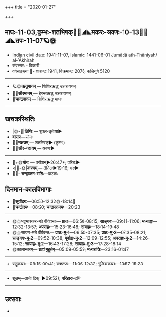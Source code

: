 +++
title = "2020-01-27"

+++
## माघः-11-03,कुम्भः-शतभिषक्🌛🌌◢◣मकरः-श्रवणः-10-13🌌🌞◢◣तपः-11-07🪐🌞
- Indian civil date: 1941-11-07, Islamic: 1441-06-01 Jumādā ath-Thāniyah/ al-ʾĀkhirah
- संवत्सरः - विकारी
- वर्षसङ्ख्या 🌛- शकाब्दः 1941, विक्रमाब्दः 2076, कलियुगे 5120
___________________
- 🪐🌞**ऋतुमानम्** — शिशिरऋतुः उत्तरायणम्
- 🌌🌞**सौरमानम्** — हेमन्तऋतुः उत्तरायणम्
- 🌛**चान्द्रमानम्** — शिशिरऋतुः माघः
___________________


## खचक्रस्थितिः
- |🌞-🌛|**तिथिः** — शुक्ल-तृतीया►  
- **वासरः**—सोमः  
- 🌌🌛**नक्षत्रम्** — शतभिषक्► (कुम्भः)  
- 🌌🌞**सौर-नक्षत्रम्** — श्रवणः►  
___________________
- 🌛+🌞**योगः** — वरीयान्►26:47*; परिघः►  
- २|🌛-🌞|**करणम्** — तैतिलः►19:16; गरः►  
- 🌌🌛- **चन्द्राष्टम-राशिः**—कटकः  


## दिनमान-कालविभागाः
- 🌅**सूर्योदयः**—06:50-12:32🌞️-18:14🌇  
- 🌛**चन्द्रोदयः**—08:20; **चन्द्रास्तमयः**—20:23  
___________________
- 🌞⚝भट्टभास्कर-मते वीर्यवन्तः— **प्रातः**—06:50-08:15; **साङ्गवः**—09:41-11:06; **मध्याह्नः**—12:32-13:57; **अपराह्णः**—15:23-16:48; **सायाह्नः**—18:14-19:48  
- 🌞⚝सायण-मते वीर्यवन्तः— **प्रातः-मु॰1**—06:50-07:35; **प्रातः-मु॰2**—07:35-08:21; **साङ्गवः-मु॰2**—09:52-10:38; **पूर्वाह्णः-मु॰2**—12:09-12:55; **अपराह्णः-मु॰2**—14:26-15:12; **सायाह्णः-मु॰2**—16:43-17:28; **सायाह्णः-मु॰3**—17:28-18:14  
- 🌞कालान्तरम्— **ब्राह्मं मुहूर्तम्**—05:09-05:59; **मध्यरात्रिः**—23:16-01:47  
___________________
- **राहुकालः**—08:15-09:41; **यमघण्टः**—11:06-12:32; **गुलिककालः**—13:57-15:23  
___________________
- **शूलम्**—प्राची दिक् (►09:52); **परिहारः**–दधि  
___________________

## उत्सवाः
- 
